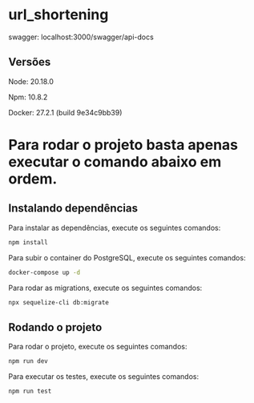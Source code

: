 # url_shortening

swagger: localhost:3000/swagger/api-docs

## Versões

Node: 20.18.0

Npm: 10.8.2

Docker: 27.2.1 (build 9e34c9bb39)

# Para rodar o projeto basta apenas executar o comando abaixo em ordem.

## Instalando dependências

Para instalar as dependências, execute os seguintes comandos:

```bash
npm install
```

Para subir o container do PostgreSQL, execute os seguintes comandos:

```bash
docker-compose up -d
```

Para rodar as migrations, execute os seguintes comandos:

```bash
npx sequelize-cli db:migrate
```

## Rodando o projeto

Para rodar o projeto, execute os seguintes comandos:

```bash
npm run dev
```

Para executar os testes, execute os seguintes comandos:

```bash
npm run test
```
